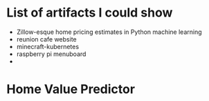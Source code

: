 # List of artifacts I could show
- Zillow-esque home pricing estimates in Python machine learning
- reunion cafe website
- minecraft-kubernetes
- raspberry pi menuboard
-

# Home Value Predictor
